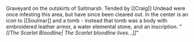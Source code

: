 Graveyard on the outskirts of Saltmarsh. Tended by [[Craig]] Undead were once infesting this area, but have since been cleared out. In the center is an icon to [[Soulmar]] and a tomb - instead that tomb was a body with embroidered leather armor, a water elemental stone, and an inscription. 
"*[[The Scarlet Bloodline| The Scarlet bloodline lives...]]*"